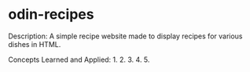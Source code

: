 # odin-recipes

Description: A simple recipe website made to display recipes for various dishes in HTML. 

Concepts Learned and Applied:
    1.
    2.
    3.
    4.
    5.


